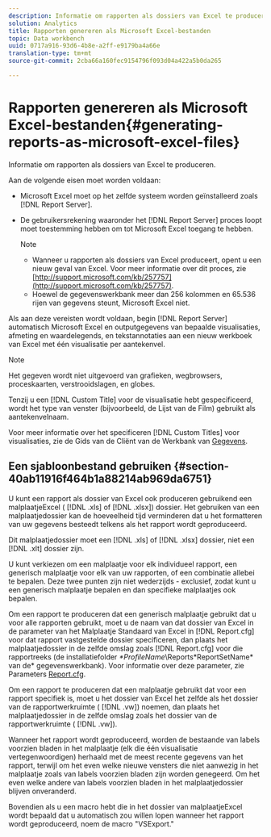```yaml
---
description: Informatie om rapporten als dossiers van Excel te produceren.
solution: Analytics
title: Rapporten genereren als Microsoft Excel-bestanden
topic: Data workbench
uuid: 0717a916-93d6-4b8e-a2ff-e9179ba4a66e
translation-type: tm+mt
source-git-commit: 2cba66a160fec9154796f093d04a422a5b0da265

---
```



# Rapporten genereren als Microsoft Excel-bestanden{#generating-reports-as-microsoft-excel-files}

Informatie om rapporten als dossiers van Excel te produceren.

Aan de volgende eisen moet worden voldaan:

* Microsoft Excel moet op het zelfde systeem worden geïnstalleerd zoals [!DNL Report Server].
* De gebruikersrekening waaronder het [!DNL Report Server] proces loopt moet toestemming hebben om tot Microsoft Excel toegang te hebben.

   >[!NOTE]
   >
   >
   >    
   >    
   >    * Wanneer u rapporten als dossiers van Excel produceert, opent u een nieuw geval van Excel. Voor meer informatie over dit proces, zie [http://support.microsoft.com/kb/257757](http://support.microsoft.com/kb/257757).
   >    * Hoewel de gegevenswerkbank meer dan 256 kolommen en 65.536 rijen van gegevens steunt, Microsoft Excel niet.


Als aan deze vereisten wordt voldaan, begin [!DNL Report Server] automatisch Microsoft Excel en outputgegevens van bepaalde visualisaties, afmeting en waardelegends, en tekstannotaties aan een nieuw werkboek van Excel met één visualisatie per aantekenvel.

>[!NOTE]
>
>Het gegeven wordt niet uitgevoerd van grafieken, wegbrowsers, proceskaarten, verstrooidslagen, en globes.

Tenzij u een [!DNL Custom Title] voor de visualisatie hebt gespecificeerd, wordt het type van venster (bijvoorbeeld, de Lijst van de Film) gebruikt als aantekenvelnaam.

Voor meer informatie over het specificeren [!DNL Custom Titles] voor visualisaties, zie de Gids van de Cliënt van de Werkbank van [Gegevens](https://docs.adobe.com/content/help/en/data-workbench/using/client/t-open-ins.html).

## Een sjabloonbestand gebruiken {#section-40ab11916f464b1a88214ab969da6751}

U kunt een rapport als dossier van Excel ook produceren gebruikend een malplaatjeExcel ( [!DNL .xls] of [!DNL .xlsx]) dossier. Het gebruiken van een malplaatjedossier kan de hoeveelheid tijd verminderen dat u het formatteren van uw gegevens besteedt telkens als het rapport wordt geproduceerd.

Dit malplaatjedossier moet een [!DNL .xls] of [!DNL .xlsx] dossier, niet een [!DNL .xlt] dossier zijn.

U kunt verkiezen om een malplaatje voor elk individueel rapport, een generisch malplaatje voor elk van uw rapporten, of een combinatie allebei te bepalen. Deze twee punten zijn niet wederzijds - exclusief, zodat kunt u een generisch malplaatje bepalen en dan specifieke malplaatjes ook bepalen.

Om een rapport te produceren dat een generisch malplaatje gebruikt dat u voor alle rapporten gebruikt, moet u de naam van dat dossier van Excel in de parameter van het Malplaatje Standaard van Excel in [!DNL Report.cfg] voor dat rapport vastgestelde dossier specificeren, dan plaats het malplaatjedossier in de zelfde omslag zoals [!DNL Report.cfg] voor die rapportreeks (de installatiefolder *\*ProfileName*\Reports\*ReportSetName* van de* gegevenswerkbank). Voor informatie over deze parameter, zie Parameters [Report.cfg](../../../../../home/c-rpt-oview/c-rpt-param-ref/c-rpt-param.md#concept-838e59d72d3f4cb29ee15f5c7eb0ceff).

Om een rapport te produceren dat een malplaatje gebruikt dat voor een rapport specifiek is, moet u het dossier van Excel het zelfde als het dossier van de rapportwerkruimte ( [!DNL .vw]) noemen, dan plaats het malplaatjedossier in de zelfde omslag zoals het dossier van de rapportwerkruimte ( [!DNL .vw]).

Wanneer het rapport wordt geproduceerd, worden de bestaande van labels voorzien bladen in het malplaatje (elk die één visualisatie vertegenwoordigen) herhaald met de meest recente gegevens van het rapport, terwijl om het even welke nieuwe vensters die niet aanwezig in het malplaatje zoals van labels voorzien bladen zijn worden genegeerd. Om het even welke andere van labels voorzien bladen in het malplaatjedossier blijven onveranderd.

Bovendien als u een macro hebt die in het dossier van malplaatjeExcel wordt bepaald dat u automatisch zou willen lopen wanneer het rapport wordt geproduceerd, noem de macro &quot;VSExport.&quot;
